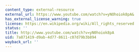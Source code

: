 ```yaml
---
content_type: external-resource
external_url: https://www.youtube.com/watch?v=yNOhoiok8pA&
has_external_license_warning: true
license: https://en.wikipedia.org/wiki/All_rights_reserved
status: ''
title: http://www.youtube.com/watch?v=yN0hoiok8pA
uid: 7a871419-d9ab-4d77-8611-c07d79b3b894
wayback_url: ''
---
```


